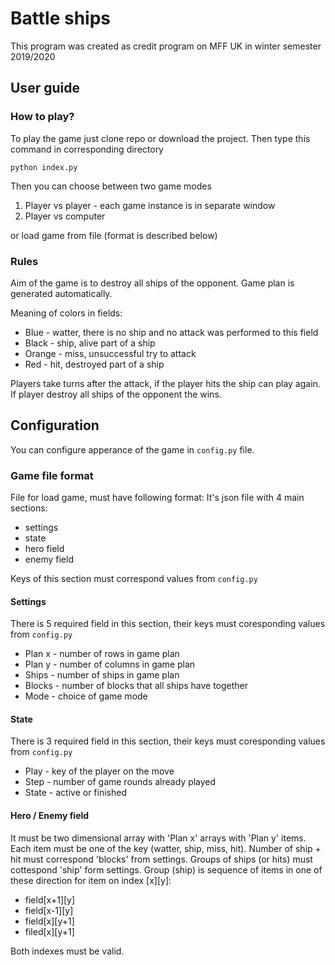 # Battle ships
This program was created as credit program on MFF UK in winter semester 2019/2020

## User guide
### How to play?
To play the game just clone repo or download the project.
Then type this command in corresponding directory
````shell script
python index.py
````

Then you can choose between two game modes
1. Player vs player - each game instance is in separate window
2. Player vs computer

or load game from file (format is described below) 

### Rules
Aim of the game is to destroy all ships of the opponent.
Game plan is generated automatically.

Meaning of colors in fields:
* Blue - watter, there is no ship and no attack was performed to this field
* Black - ship, alive part of a ship
* Orange - miss, unsuccessful try to attack
* Red - hit, destroyed part of a ship

 
Players take turns after the attack, if the player hits the ship can play again.
If player destroy all ships of the opponent the wins.

## Configuration
You can configure apperance of the game in ``config.py`` file.
### Game file format
File for load game, must have following format:
It's json file with 4 main sections:
* settings
* state
* hero field
* enemy field

Keys of this section must correspond values from ``config.py`` 

#### Settings
There is 5 required field in this section, their keys must coresponding values from ``config.py``
* Plan x - number of rows in game plan
* Plan y - number of columns in game plan
* Ships -  number of ships in game plan
* Blocks - number of blocks that all ships have together
* Mode - choice of game mode

#### State
There is 3 required field in this section, their keys must coresponding values from ``config.py``
* Play - key of the player on the move
* Step - number of game rounds already played
* State - active or finished   


#### Hero / Enemy field
It must be two dimensional array with 'Plan x' arrays with 'Plan y' items.
Each item must be one of the key (watter, ship, miss, hit).
Number of ship + hit must correspond 'blocks' from settings. Groups of ships (or hits) must cottespond 'ship' form settings.
Group (ship) is sequence of items in one of these direction for item on index [x][y]: 

* field[x+1][y]
* field[x-1][y]
* field[x][y+1]
* filed[x][y+1]

Both indexes must be valid.
